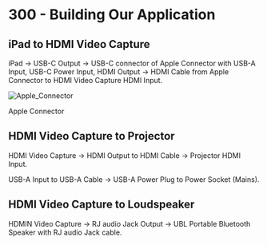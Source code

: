 # 300 - Building Our Application

## iPad to HDMI Video Capture

iPad -> USB-C Output -> USB-C connector of Apple Connector with USB-A Input, USB-C Power Input, HDMI Output -> HDMI Cable from Apple Connector to HDMI Video Capture HDMI Input.

![Apple_Connector](https://github.com/user-attachments/assets/b10b803b-0390-41f6-8c2d-67de4f561a00)

Apple Connector



## HDMI Video Capture to Projector

HDMI Video Capture -> HDMI Output to HDMI Cable -> Projector HDMI Input.

USB-A Input to USB-A Cable -> USB-A Power Plug to Power Socket (Mains). 

## HDMI Video Capture to Loudspeaker

HDMIN Video Capture -> RJ audio Jack Output -> UBL Portable Bluetooth Speaker with RJ audio Jack cable.

